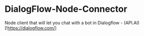# DialogFlow-Node-Connector

Node client that will let you chat with a bot in Dialogflow - (API.AI)[!https://dialogflow.com/]
